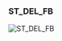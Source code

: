 ### ST_DEL_FB


![ST_DEL_FB](https://user-images.githubusercontent.com/116869307/214154809-ea8eaf7b-a851-4b0e-9cc9-2d7cdd14fcbd.png)










































































